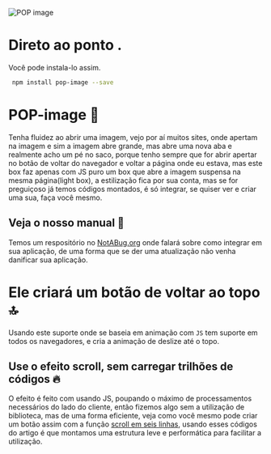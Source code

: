 ![POP image](https://jul10l1r4.github.io/POP-image/logo.jpeg "POP image")
# Direto ao ponto .

Você pode instala-lo assim.
```bash
 npm install pop-image --save
```
# POP-image 🍺
 
Tenha fluidez ao abrir uma imagem, vejo por aí muitos sites, onde apertam na imagem e sim a imagem abre grande, mas abre uma nova aba e realmente acho um pé no saco, porque tenho sempre que for abrir apertar no botão de voltar do navegador e voltar a página onde eu estava, mas este box faz apenas com JS puro um box que abre a imagem suspensa na mesma página(light box), a estilização fica por sua conta, mas se for preguiçoso já temos códigos montados, é só integrar, se quiser ver e criar uma sua, faça você mesmo.
 
## Veja o nosso manual 📒

Temos um respositório no [NotABug.org](https://notabug.org/Jul10l1r4/Guia-POP) onde falará sobre como integrar em sua aplicação, de uma forma que se der uma atualização não venha danificar sua aplicação.

# Ele criará um botão de voltar ao topo 🔝

Usando este suporte onde se baseia em animação com `JS` tem suporte em todos os navegadores, e cria a animação de deslize até o topo.

## Use o efeito scroll, sem carregar trilhões de códigos 🔥



O efeito é feito com usando JS, poupando o máximo de processamentos necessários do lado do cliente, então fizemos algo sem a utilização de biblioteca, mas de uma forma eficiente, veja como você mesmo pode criar um botão assim com a função [scroll em seis linhas](https://jul10l1r4.github.io/artigos/Seja_performatico_-_efeito_scroll_com_6_linhas_sem_jquery/), usando esses códigos do artigo é que montamos uma estrutura leve e performática para facilitar a utilização. 
